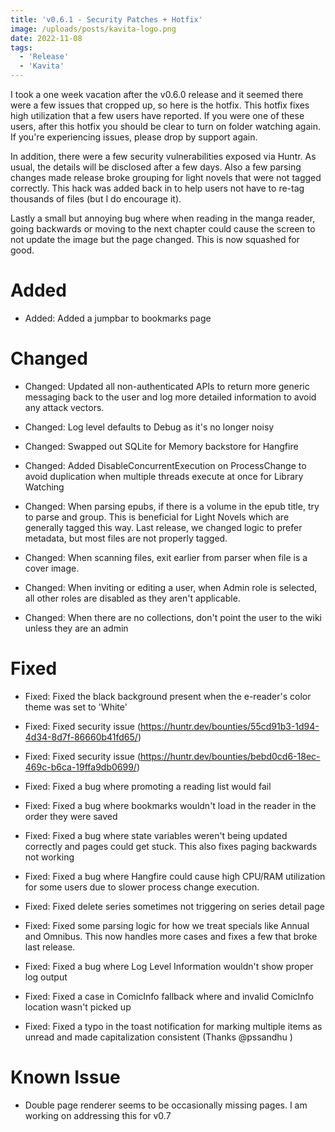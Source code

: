 ```yaml
---
title: 'v0.6.1 - Security Patches + Hotfix'
image: /uploads/posts/kavita-logo.png
date: 2022-11-08
tags:
  - 'Release'
  - 'Kavita'
---
```


I took a one week vacation after the v0.6.0 release and it seemed there were a few issues that cropped up, so here is the hotfix. This hotfix fixes high utilization that a few users have reported. If you were one of these users, after this hotfix you should be clear to turn on folder watching again. If you're experiencing issues, please drop by support again.



In addition, there were a few security vulnerabilities exposed via Huntr. As usual, the details will be disclosed after a few days. Also a few parsing changes made release broke grouping for light novels that were not tagged correctly. This hack was added back in to help users not have to re-tag thousands of files (but I do encourage it).



Lastly a small but annoying bug where when reading in the manga reader, going backwards or moving to the next chapter could cause the screen to not update the image but the page changed. This is now squashed for good. 



# Added

- Added: Added a jumpbar to bookmarks page 



# Changed

- Changed: Updated all non-authenticated APIs to return more generic messaging back to the user and log more detailed information to avoid any attack vectors.

- Changed: Log level defaults to Debug as it's no longer noisy

- Changed: Swapped out SQLite for Memory backstore for Hangfire

- Changed: Added DisableConcurrentExecution on ProcessChange to avoid duplication when multiple threads execute at once for Library Watching

- Changed: When parsing epubs, if there is a volume in the epub title, try to parse and group. This is beneficial for Light Novels which are generally tagged this way. Last release, we changed logic to prefer metadata, but most files are not properly tagged. 

- Changed: When scanning files, exit earlier from parser when file is a cover image.

- Changed: When inviting or editing a user, when Admin role is selected, all other roles are disabled as they aren't applicable.

- Changed: When there are no collections, don't point the user to the wiki unless they are an admin



# Fixed

- Fixed: Fixed the black background present when the e-reader's color theme was set to 'White' 

- Fixed: Fixed security issue (https://huntr.dev/bounties/55cd91b3-1d94-4d34-8d7f-86660b41fd65/)

- Fixed: Fixed security issue (https://huntr.dev/bounties/bebd0cd6-18ec-469c-b6ca-19ffa9db0699/)

- Fixed: Fixed a bug where promoting a reading list would fail 

- Fixed: Fixed a bug where bookmarks wouldn't load in the reader in the order they were saved

- Fixed: Fixed a bug where state variables weren't being updated correctly and pages could get stuck. This also fixes paging backwards not working

- Fixed: Fixed a bug where Hangfire could cause high CPU/RAM utilization for some users due to slower process change execution.

- Fixed: Fixed delete series sometimes not triggering on series detail page

- Fixed: Fixed some parsing logic for how we treat specials like Annual and Omnibus. This now handles more cases and fixes a few that broke last release. 

- Fixed: Fixed a bug where Log Level Information wouldn't show proper log output

- Fixed: Fixed a case in ComicInfo fallback where and invalid ComicInfo location wasn't picked up

- Fixed: Fixed a typo in the toast notification for marking multiple items as unread and made capitalization consistent (Thanks @pssandhu )



# Known Issue

- Double page renderer seems to be occasionally missing pages. I am working on addressing this for v0.7